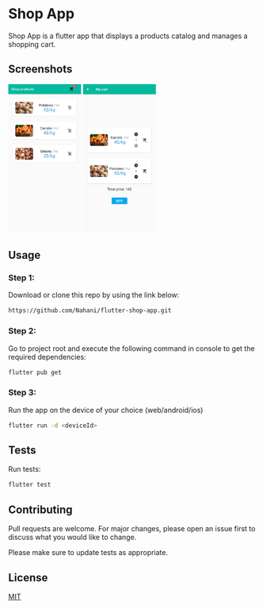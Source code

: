 # Shop App

Shop App is a flutter app that displays a products catalog and manages a shopping cart.

## Screenshots

<img src="ss_catalog.jpg" height="300em" /> <img src="ss_cart.jpg" height="300em" />

## Usage

### Step 1:

Download or clone this repo by using the link below:

```bash
https://github.com/Nahani/flutter-shop-app.git
```

### Step 2:

Go to project root and execute the following command in console to get the required dependencies:

```bash
flutter pub get
```

### Step 3:

Run the app on the device of your choice (web/android/ios)

```bash
flutter run -d <deviceId>
```

## Tests

Run tests:

```bash
flutter test
```

## Contributing

Pull requests are welcome. For major changes, please open an issue first to discuss what you would like to change.

Please make sure to update tests as appropriate.

## License

[MIT](https://choosealicense.com/licenses/mit/)
